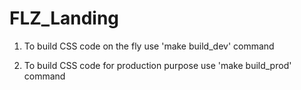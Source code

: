 # FLZ_Landing

1. To build CSS code on the fly use 'make build_dev' command

2. To build CSS code for production purpose use 'make build_prod' command
